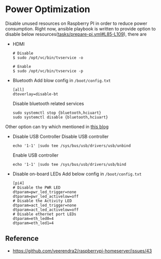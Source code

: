 # Power Optimization
Disable unused resources on Raspberry PI in order to reduce power consumption. Right now, ansible playbook is written to provide option to disable below resources([tasks/prepare-pi.yml#L85-L109](https://github.com/veerendra2/raspberrypi-homeserver/blob/main/tasks/prepare-pi.yml#L85-L109)), there are
* HDMI
  ```
  # Disable
  $ sudo /opt/vc/bin/tvservice -o

  # Enable
  $ sudo /opt/vc/bin/tvservice -p
  ```
* Bluetooth
  Add blow config in `/boot/config.txt`
  ```
  [all]
  dtoverlay=disable-bt
  ```
  Disable bluetooth related services
  ```
  sudo systemctl stop {bluetooth,hciuart}
  sudo systemctl disable {bluetooth,hciuart}
  ```
Other option can try which mentioned in [this blog](https://blues.io/blog/tips-tricks-optimizing-raspberry-pi-power/)
* Disable USB Controller
  Disable USB controller
  ```
  echo '1-1' |sudo tee /sys/bus/usb/drivers/usb/unbind
  ```
  Enable USB controller
  ```
  echo '1-1' |sudo tee /sys/bus/usb/drivers/usb/bind
  ```
* Disable on-board LEDs
  Add below config in `/boot/config.txt`
  ```
  [pi4]
  # Disable the PWR LED
  dtparam=pwr_led_trigger=none
  dtparam=pwr_led_activelow=off
  # Disable the Activity LED
  dtparam=act_led_trigger=none
  dtparam=act_led_activelow=off
  # Disable ethernet port LEDs
  dtparam=eth_led0=4
  dtparam=eth_led1=4
  ```
## Reference
* https://github.com/veerendra2/raspberrypi-homeserver/issues/43